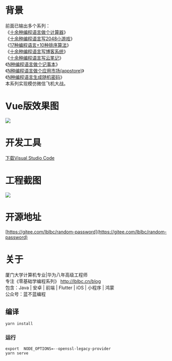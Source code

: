 # 背景
前面已输出多个系列：  
《[十余种编程语言做个计算器](https://cxyxy.blog.csdn.net/article/details/128761660)》  
《[十余种编程语言写2048小游戏](https://cxyxy.blog.csdn.net/article/details/128696358)》  
《[17种编程语言+10种排序算法](https://cxyxy.blog.csdn.net/article/details/128760848)》  
《[十余种编程语言写博客系统](https://cxyxy.blog.csdn.net/article/details/128755326)》  
《[十余种编程语言写云笔记](https://cxyxy.blog.csdn.net/article/details/128760968)》  
《[N种编程语言做个记事本](https://cxyxy.blog.csdn.net/article/details/128761825)》  
《[N种编程语言做个应用市场(appstore)](https://cxyxy.blog.csdn.net/article/details/129223072)》  
《[N种编程语言生成随机密码](https://cxyxy.blog.csdn.net/article/details/129870831)》    
本系列实现模仿微信飞机大战。
# Vue版效果图
![](https://upload-images.jianshu.io/upload_images/6169789-5b11503876a0cfae.png?imageMogr2/auto-orient/strip%7CimageView2/2/w/1240)

# 开发工具
[下载Visual Studio Code](https://cxyxy.blog.csdn.net/article/details/128722652)

# 工程截图
![](https://upload-images.jianshu.io/upload_images/6169789-f70e43b477a01eb0.png?imageMogr2/auto-orient/strip%7CimageView2/2/w/1240)

# 开源地址
[https://gitee.com/lblbc/random-password](https://gitee.com/lblbc/random-password)


# 关于
厦门大学计算机专业|华为八年高级工程师     
专注《零基础学编程系列》  http://lblbc.cn/blog  
包含：Java | 安卓 | 前端 | Flutter | iOS | 小程序 | 鸿蒙  
公众号：蓝不蓝编程  

## 编译
```
yarn install
```

### 运行
```
export  NODE_OPTIONS=--openssl-legacy-provider
yarn serve
```